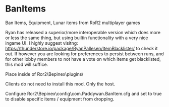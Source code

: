 # BanItems
Ban Items, Equipment, Lunar items from RoR2 multiplayer games

Ryan has released a superior/more interoperable version which does more or less the same thing, but using builtin functionality with a very nice ingame UI. I highly suggest visitng: https://thunderstore.io/package/RyanPallesen/ItemBlacklister/ to check it out.
If however you are looking for preferences to persist between runs, and for other lobby members to not have a vote on which items get blacklisted, this mod will suffice.

Place inside of Ror2\Bepinex\plugins\

Clients do not need to install this mod. Only the host.

Configure Ror2\Bepinex\config\com.Paddywan.BanItem.cfg and set to true to disable specific items / equipment from dropping.
